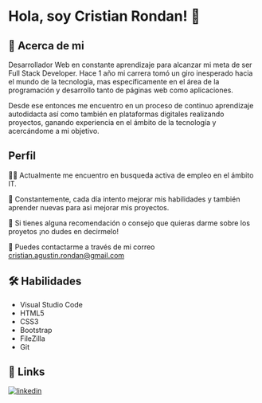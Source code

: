 
# Hola, soy Cristian Rondan! 👋


## 🚀 Acerca de mi
Desarrollador Web en constante aprendizaje para alcanzar mi meta de ser Full Stack Developer.
Hace 1 año mi carrera tomó un giro inesperado hacia el mundo de la tecnología, mas específicamente en el área de la programación y desarrollo tanto de páginas web como aplicaciones.

Desde ese entonces me encuentro en un proceso de continuo aprendizaje autodidacta así como también en plataformas digitales realizando proyectos, ganando experiencia en el ámbito de la tecnología y acercándome a mi objetivo.


## Perfil
👩‍💻 Actualmente me encuentro en busqueda activa de empleo en el ámbito IT.

🧠 Constantemente, cada día intento mejorar mis habilidades y también aprender nuevas para asi mejorar mis proyectos.

🤔 Si tienes alguna recomendación o consejo que quieras darme sobre los proyetos ¡no dudes en decirmelo! 

💬 Puedes contactarme a través de mi correo cristian.agustin.rondan@gmail.com

## 🛠 Habilidades
- Visual Studio Code
- HTML5
- CSS3
- Bootstrap
- FileZilla
- Git


## 🔗 Links
[![linkedin](https://img.shields.io/badge/linkedin-0A66C2?style=for-the-badge&logo=linkedin&logoColor=white)](https://www.linkedin.com/in/cristianrondan/)

